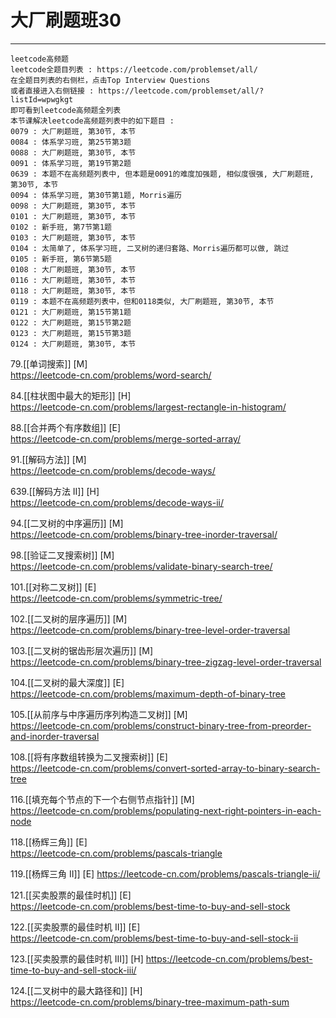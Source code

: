 # 大厂刷题班30

---
```
leetcode高频题
leetcode全题目列表 : https://leetcode.com/problemset/all/
在全题目列表的右侧栏，点击Top Interview Questions
或者直接进入右侧链接 : https://leetcode.com/problemset/all/?listId=wpwgkgt
即可看到leetcode高频题全列表
本节课解决leetcode高频题列表中的如下题目 : 
0079 : 大厂刷题班, 第30节, 本节
0084 : 体系学习班, 第25节第3题
0088 : 大厂刷题班, 第30节, 本节
0091 : 体系学习班, 第19节第2题
0639 : 本题不在高频题列表中, 但本题是0091的难度加强题, 相似度很强, 大厂刷题班, 第30节, 本节
0094 : 体系学习班, 第30节第1题, Morris遍历
0098 : 大厂刷题班, 第30节, 本节
0101 : 大厂刷题班, 第30节, 本节
0102 : 新手班, 第7节第1题
0103 : 大厂刷题班, 第30节, 本节
0104 : 太简单了, 体系学习班, 二叉树的递归套路、Morris遍历都可以做, 跳过
0105 : 新手班, 第6节第5题
0108 : 大厂刷题班, 第30节, 本节
0116 : 大厂刷题班, 第30节, 本节
0118 : 大厂刷题班, 第30节, 本节
0119 : 本题不在高频题列表中，但和0118类似, 大厂刷题班, 第30节, 本节
0121 : 大厂刷题班, 第15节第1题
0122 : 大厂刷题班, 第15节第2题
0123 : 大厂刷题班, 第15节第3题
0124 : 大厂刷题班, 第30节, 本节
```

79.[[单词搜索]] [M]    
https://leetcode-cn.com/problems/word-search/

84.[[柱状图中最大的矩形]] [H]    
https://leetcode-cn.com/problems/largest-rectangle-in-histogram/

88.[[合并两个有序数组]]  [E]    
https://leetcode-cn.com/problems/merge-sorted-array/

91.[[解码方法]] [M]    
https://leetcode-cn.com/problems/decode-ways/

639.[[解码方法 II]] [H]  
https://leetcode-cn.com/problems/decode-ways-ii/

94.[[二叉树的中序遍历]]  [M]  
https://leetcode-cn.com/problems/binary-tree-inorder-traversal/

98.[[验证二叉搜索树]]  [M]  
https://leetcode-cn.com/problems/validate-binary-search-tree/

101.[[对称二叉树]] [E]    
https://leetcode-cn.com/problems/symmetric-tree/

102.[[二叉树的层序遍历]] [M]     
https://leetcode-cn.com/problems/binary-tree-level-order-traversal

103.[[二叉树的锯齿形层次遍历]] [M]     
https://leetcode-cn.com/problems/binary-tree-zigzag-level-order-traversal

104.[[二叉树的最大深度]] [E]     
https://leetcode-cn.com/problems/maximum-depth-of-binary-tree

105.[[从前序与中序遍历序列构造二叉树]] [M]     
https://leetcode-cn.com/problems/construct-binary-tree-from-preorder-and-inorder-traversal

108.[[将有序数组转换为二叉搜索树]] [E]     
https://leetcode-cn.com/problems/convert-sorted-array-to-binary-search-tree

116.[[填充每个节点的下一个右侧节点指针]] [M]     
https://leetcode-cn.com/problems/populating-next-right-pointers-in-each-node

118.[[杨辉三角]] [E]     
https://leetcode-cn.com/problems/pascals-triangle

119.[[杨辉三角 II]] [E]
https://leetcode-cn.com/problems/pascals-triangle-ii/

121.[[买卖股票的最佳时机]] [E]     
https://leetcode-cn.com/problems/best-time-to-buy-and-sell-stock

122.[[买卖股票的最佳时机 II]] [E]     
https://leetcode-cn.com/problems/best-time-to-buy-and-sell-stock-ii

123.[[买卖股票的最佳时机 III]]  [H]
https://leetcode-cn.com/problems/best-time-to-buy-and-sell-stock-iii/

124.[[二叉树中的最大路径和]] [H]     
https://leetcode-cn.com/problems/binary-tree-maximum-path-sum

